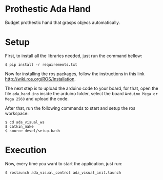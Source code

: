 # Prothestic Ada Hand
Budget prothestic hand that grasps objecs automatically.

# Setup
First, to install all the libraries needed, just run the command bellow:
```
$ pip install -r requirements.txt
```

Now for installing the ros packages, follow the instructions in this link http://wiki.ros.org/ROS/Installation.

The next step is to upload the arduino code to your board, for that, open the file ``ada_hand.ino`` inside the arduino folder, select the board ``Arduino Mega or Mega 2560`` and upload the code.

After that, run the following commands to start and setup the ros workspace:
```
$ cd ada_visual_ws
$ catkin_make
$ source devel/setup.bash
```

# Execution
Now, every time you want to start the application, just run:
```
$ roslaunch ada_visual_control ada_visual_init.launch
```
